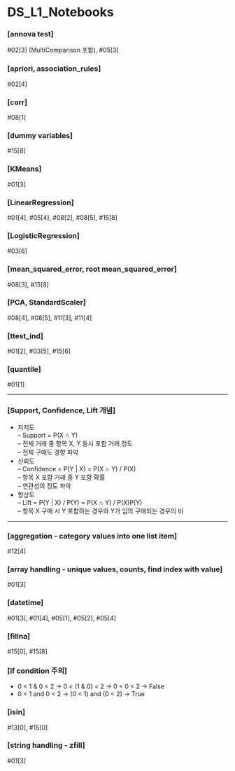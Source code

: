 # DS_L1_Notebooks

### [annova test]
  #02[3] (MultiComparison 포함), #05[3]

### [apriori, association_rules]
  #02[4]

### [corr]
  #08[1]

### [dummy variables]  
  #15[8]

### [KMeans]
  #01[3]

### [LinearRegression]
  #01[4], #05[4], #08[2], #08[5], #15[8]

### [LogisticRegression]
  #03[6]

### [mean_squared_error, root mean_squared_error]
  #08[3], #15[8]

### [PCA, StandardScaler]
  #08[4], #08[5], #11[3], #11[4]

### [ttest_ind]
  #01[2], #03[5], #15[6]

### [quantile]
  #01[1]
  
---

### [Support, Confidence, Lift 개념]
  * 지지도  
    – Support = P(X ∩ Y)  
    – 전체 거래 중 항목 X, Y 동시 포함 거래 정도  
    – 전체 구매도 경향 파악  
  * 신뢰도  
    – Confidence = P(Y | X) = P(X ∩ Y) / P(X)  
    – 항목 X 포함 거래 중 Y 포함 확률  
    – 연관성의 정도 파악  
  * 향상도  
    – Lift = P(Y | X) / P(Y) = P(X ∩ Y) / P(X)P(Y)  
    – 항목 X 구매 시 Y 포함하는 경우와 Y가 임의 구매되는 경우의 비  

---

### [aggregation - category values into one list item]  
  #12[4]

### [array handling - unique values, counts, find index with value]
  #01[3]

### [datetime]
  #01[3], #01[4], #05[1], #05[2], #05[4]

### [fillna]  
  #15[0], #15[8]

### [if condition 주의]  
  - 0 < 1 & 0 < 2 → 0 < (1 & 0) < 2 → 0 < 0 < 2 → False  
  - 0 < 1 and 0 < 2 → (0 < 1) and (0 < 2) → True  

### [isin]
  #13[0], #15[0]

### [string handling - zfill]
  #01[3]

